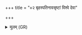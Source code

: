 +++
title = "०२ बृहस्पतिनावसृष्टां विश्वे देवा"

+++
<details><summary>मूलम् (GR)</summary>

बृहस्पतिनावसृष्टां  
विश्वे देवा अधारयन् ।  
वर्चो गोषु प्रविष्टं  
यत् तेनेमां सं सृजामसि ॥
</details>